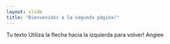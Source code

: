 ```yaml
---
layout: slide
title: "Bienvenidos a la segunda página!"
---
```

Tu texto
Utiliza la flecha hacia la izquierda para volver!
Angiee
